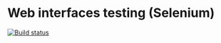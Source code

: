 # Web interfaces testing (Selenium)
[![Build status](https://ci.appveyor.com/api/projects/status/a903j7vh6664fp38?svg=true)](https://ci.appveyor.com/project/Vermulion/web-2-1)